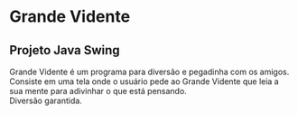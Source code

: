 # Grande Vidente
## Projeto Java Swing
Grande Vidente é um programa para diversão e pegadinha com os amigos.\
Consiste em uma tela onde o usuário pede ao Grande Vidente que leia a sua mente para adivinhar o que está pensando.\
Diversão garantida.
